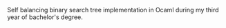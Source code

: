 Self balancing binary search tree implementation in Ocaml during my third year of bachelor's degree.
